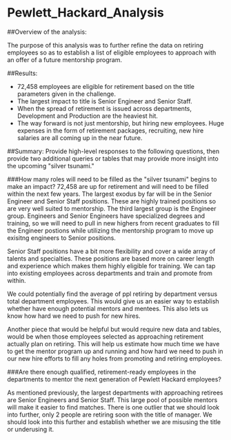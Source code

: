 # Pewlett_Hackard_Analysis
##Overview of the analysis:

The purpose of this analysis was to further refine the data on retiring employees so as to establish a 
list of eligible employees to approach with an offer of a future mentorship program. 


##Results: 

- 72,458 employees are eligible for retirement based on the title parameters given in the challenge. 
- The largest impact to title is Senior Engineer and Senior Staff.
- When the spread of retirement is issued across departments, Development and Production are the heaviest hit.
- The way forward is not just mentorship, but hiring new employees. Huge expenses in the form of retirement packages, recruiting, new hire salaries
  are all coming up in the near future.



##Summary: Provide high-level responses to the following questions, then provide two additional queries or tables that may provide more insight into the upcoming "silver tsunami."

###How many roles will need to be filled as the "silver tsunami" begins to make an impact? 72,458 are up for retirement and will need to be filled
within the next few years. The largest exodus by far will be in the Senior Engineer and Senior Staff positions. These are highly trained positions
so are very well suited to mentorship. The third largest group is the Engineer group. Engineers and Senior Engineers have specialized degrees and 
training, so we will need to pull in new highers from recent graduates to fill the Engineer postions while utilizing the mentorship program to move 
up exisitng engineers to Senior positions.

Senior Staff positions have a bit more flexibility and cover a wide array of talents and specialties. These positions are based more on career length 
and experience which makes them highly eligible for training. We can tap into existing employees across departments and train and promote from within.

We could potentially find the average of ppl retiring by department versus total department employees. This would give us an easier way to establish whether
have enough potential mentors and mentees. This also lets us know how hard we need to push for new hires.

Another piece that would be helpful but would require new data and tables, would be when those employees selected as approaching retirement actually plan
on retiring. This will help us estimate how much time we have to get the mentor program up and running and how hard we need to push in our new hire efforts
to fill any holes from promoting and retiring employees.

###Are there enough qualified, retirement-ready employees in the departments to mentor the next generation of Pewlett Hackard employees?

As mentioned previously, the largest departments with approaching retirees are Senior Engineers and Senior Staff. This large pool of possible mentors
will make it easier to find matches. There is one outlier that we should look into further, only 2 people are retiring soon with the title of manager. 
We should look into this further and establish whether we are misusing the title or underusing it. 

